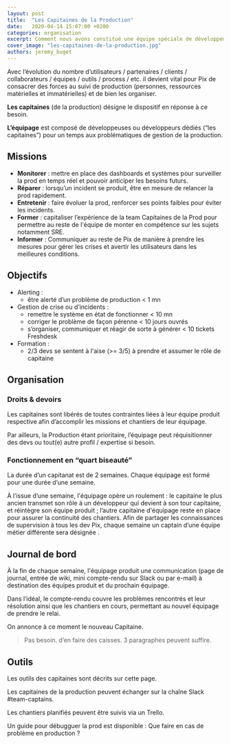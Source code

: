 ```yaml
---
layout: post
title:  "Les Capitaines de la Production"
date:   2020-04-14 15:07:00 +0200
categories: organisation
excerpt: Comment nous avons constitué une équipe spéciale de développement dédiée au suivi de production.    
cover_image: "les-capitaines-de-la-production.jpg"
authors: jeremy_buget 
---
```


Avec l’évolution du nombre d’utilisateurs / partenaires / clients / collaborateurs / équipes / outils / process / etc. il devient vital pour Pix de consacrer des forces au suivi de production (personnes, ressources matérielles et immatérielles) et de bien les organiser.

**Les capitaines** (de la production) désigne le dispositif en réponse à ce besoin.

**L’équipage** est composé de développeuses ou développeurs dédiés (“les capitaines”) pour un temps aux problématiques de gestion de la production.

## Missions

- **Monitorer** : mettre en place des dashboards et systèmes pour surveiller la prod en temps réel et pouvoir anticiper les besoins futurs.
- **Réparer** : lorsqu’un incident se produit, être en mesure de relancer la prod rapidement.
- **Entretenir** : faire évoluer la prod, renforcer ses points faibles pour éviter les incidents.
- **Former** : capitaliser l’expérience de la team Capitaines de la Prod pour permettre au reste de l'équipe de monter en compétence sur les sujets notamment SRE. 
- **Informer** : Communiquer au reste de Pix de manière à prendre les mesures pour gérer les crises et avertir les utilisateurs dans les meilleures conditions.

## Objectifs

- Alerting : 
  - être alerté d’un problème de production < 1 mn
- Gestion de crise ou d’incidents : 
  - remettre le système en état de fonctionner < 10 mn
  - corriger le problème de façon pérenne < 10 jours ouvrés
  - s’organiser, communiquer et réagir de sorte à générer < 10 tickets Freshdesk
- Formation : 
  - 2/3 devs se sentent à l'aise (>= 3/5) à prendre et assumer le rôle de capitaine

## Organisation

### Droits & devoirs

Les capitaines sont libérés de toutes contraintes liées à leur équipe produit respective afin d’accomplir les missions et chantiers de leur équipage.

Par ailleurs, la Production étant prioritaire, l’équipage peut réquisitionner des devs ou tout(e) autre profil / expertise si besoin.

### Fonctionnement en  “quart biseauté”

La durée d’un capitanat est de 2 semaines. Chaque équipage est formé pour une durée d’une semaine. 

À l’issue d’une semaine, l'équipage opère un roulement : le capitaine le plus ancien transmet son rôle à un développeur qui devient à son tour capitaine, et réintègre son équipe produit ; l’autre capitaine d'équipage reste en place pour assurer la continuité des chantiers. Afin de partager les connaissances de supervision à tous les dev Pix, chaque semaine un captain d’une équipe métier différente sera désignée .

## Journal de bord

À la fin de chaque semaine, l'équipage produit une communication (page de journal, entrée de wiki, mini compte-rendu sur Slack ou par e-mail) à destination des équipes produit et du prochain équipage.

Dans l’idéal, le compte-rendu couvre les problèmes rencontrés et leur résolution ainsi que les chantiers en cours, permettant au nouvel équipage de prendre le relai. 

On annonce à ce moment le nouveau Capitaine.

> Pas besoin. d’en faire des caisses. 3 paragraphes peuvent suffire.

## Outils

Les outils des capitaines sont décrits sur cette page.

Les capitaines de la production peuvent échanger sur la chaîne Slack #team-captains.

Les chantiers planifiés peuvent être suivis via un Trello.

Un guide pour débugguer la prod est disponible : Que faire en cas de problème en production ? 

